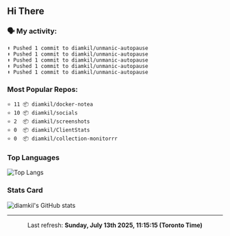 ## Hi There

### 🗣 My activity:

```
⬆️ Pushed 1 commit to diamkil/unmanic-autopause
⬆️ Pushed 1 commit to diamkil/unmanic-autopause
⬆️ Pushed 1 commit to diamkil/unmanic-autopause
⬆️ Pushed 1 commit to diamkil/unmanic-autopause
⬆️ Pushed 1 commit to diamkil/unmanic-autopause
```

### Most Popular Repos:

```
⭐️ 11 📦 diamkil/docker-notea
⭐️ 10 📦 diamkil/socials
⭐️ 2  📦 diamkil/screenshots
⭐️ 0  📦 diamkil/ClientStats
⭐️ 0  📦 diamkil/collection-monitorrr
```

### Top Languages

![Top Langs](https://github-readme-stats.vercel.app/api/top-langs/?username=diamkil&layout=compact&langs_count=10)

### Stats Card

![diamkil's GitHub stats](https://github-readme-stats.vercel.app/api?username=diamkil&count_private=true&show_icons=true)

---

<p align="center">
  Last refresh: 
  <b>Sunday, July 13th 2025, 11:15:15 (Toronto Time)</b>
</p>
